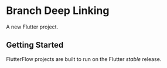 # Branch Deep Linking

A new Flutter project.

## Getting Started

FlutterFlow projects are built to run on the Flutter _stable_ release.
